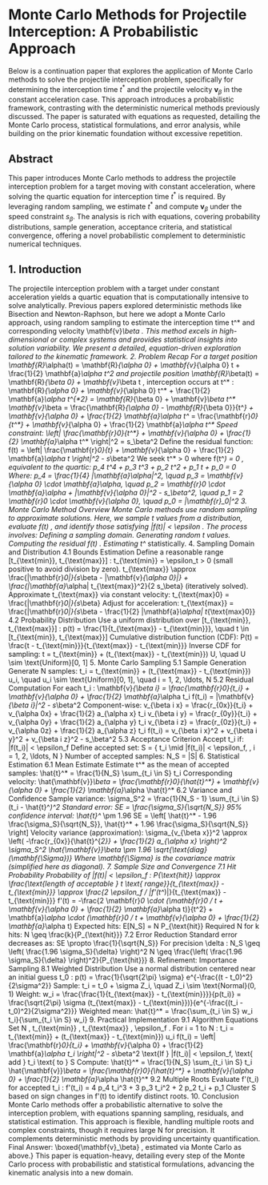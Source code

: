 # Monte Carlo Methods for Projectile Interception: A Probabilistic Approach
Below is a continuation paper that explores the application of Monte Carlo methods to solve the projectile interception problem, specifically for determining the interception time $t^*$ and the projectile velocity $\mathbf{v}_\beta$ in the constant acceleration case. This approach introduces a probabilistic framework, contrasting with the deterministic numerical methods previously discussed. The paper is saturated with equations as requested, detailing the Monte Carlo process, statistical formulations, and error analysis, while building on the prior kinematic foundation without excessive repetition.
## Abstract
This paper introduces Monte Carlo methods to address the projectile interception problem for a target moving with constant acceleration, where solving the quartic equation for interception time $t^*$ is required. By leveraging random sampling, we estimate $t^*$ and compute $\mathbf{v}_\beta$ under the speed constraint $s_\beta$. The analysis is rich with equations, covering probability distributions, sample generation, acceptance criteria, and statistical convergence, offering a novel probabilistic complement to deterministic numerical techniques.
## 1. Introduction
The projectile interception problem with a target under constant acceleration yields a quartic equation that is computationally intensive to solve analytically. Previous papers explored deterministic methods like Bisection and Newton-Raphson, but here we adopt a Monte Carlo approach, using random sampling to estimate the interception time 
t^*
 and corresponding velocity 
\mathbf{v}_\beta
. This method excels in high-dimensional or complex systems and provides statistical insights into solution variability. We present a detailed, equation-driven exploration tailored to the kinematic framework.
2. Problem Recap
For a target position 
\mathbf{R}_\alpha(t) = \mathbf{R}_{\alpha 0} + \mathbf{v}_{\alpha 0} t + \frac{1}{2} \mathbf{a}_\alpha t^2
 and projectile position 
\mathbf{R}_\beta(t) = \mathbf{R}_{\beta 0} + \mathbf{v}_\beta t
, interception occurs at 
t^*
:
\mathbf{R}_{\alpha 0} + \mathbf{v}_{\alpha 0} t^* + \frac{1}{2} \mathbf{a}_\alpha t^{*2} = \mathbf{R}_{\beta 0} + \mathbf{v}_\beta t^*
\mathbf{v}_\beta = \frac{\mathbf{R}_{\alpha 0} - \mathbf{R}_{\beta 0}}{t^*} + \mathbf{v}_{\alpha 0} + \frac{1}{2} \mathbf{a}_\alpha t^* = \frac{\mathbf{r}_0}{t^*} + \mathbf{v}_{\alpha 0} + \frac{1}{2} \mathbf{a}_\alpha t^*
Speed constraint:
\left\| \frac{\mathbf{r}_0}{t^*} + \mathbf{v}_{\alpha 0} + \frac{1}{2} \mathbf{a}_\alpha t^* \right\|^2 = s_\beta^2
Define the residual function:
f(t) = \left\| \frac{\mathbf{r}_0}{t} + \mathbf{v}_{\alpha 0} + \frac{1}{2} \mathbf{a}_\alpha t \right\|^2 - s_\beta^2
We seek 
t^* > 0
 where 
f(t^*) = 0
, equivalent to the quartic:
p_4 t^4 + p_3 t^3 + p_2 t^2 + p_1 t + p_0 = 0
Where:
p_4 = \frac{1}{4} \|\mathbf{a}_\alpha\|^2, \quad p_3 = \mathbf{v}_{\alpha 0} \cdot \mathbf{a}_\alpha, \quad p_2 = \mathbf{r}_0 \cdot \mathbf{a}_\alpha + \|\mathbf{v}_{\alpha 0}\|^2 - s_\beta^2, \quad p_1 = 2 \mathbf{r}_0 \cdot \mathbf{v}_{\alpha 0}, \quad p_0 = \|\mathbf{r}_0\|^2
3. Monte Carlo Method Overview
Monte Carlo methods use random sampling to approximate solutions. Here, we sample 
t
 values from a distribution, evaluate 
f(t)
, and identify those satisfying 
|f(t)| < \epsilon
. The process involves:
Defining a sampling domain.
Generating random 
t
 values.
Computing the residual 
f(t)
.
Estimating 
t^*
 statistically.
4. Sampling Domain and Distribution
4.1 Bounds Estimation
Define a reasonable range 
[t_{\text{min}}, t_{\text{max}}]
:
t_{\text{min}} = \epsilon_t > 0
 (small positive to avoid division by zero).
t_{\text{max}} \approx \frac{\|\mathbf{r}_0\|}{s_\beta - \|\mathbf{v}_{\alpha 0}\|} + \frac{\|\mathbf{a}_\alpha\| t_{\text{max}}^2}{2 s_\beta}
 (iteratively solved).
Approximate 
t_{\text{max}}
 via constant velocity:
t_{\text{max}0} = \frac{\|\mathbf{r}_0\|}{s_\beta}
Adjust for acceleration:
t_{\text{max}} = \frac{\|\mathbf{r}_0\|}{s_\beta - \frac{1}{2} \|\mathbf{a}_\alpha\| t_{\text{max}0}}
4.2 Probability Distribution
Use a uniform distribution over 
[t_{\text{min}}, t_{\text{max}}]
:
p(t) = \frac{1}{t_{\text{max}} - t_{\text{min}}}, \quad t \in [t_{\text{min}}, t_{\text{max}}]
Cumulative distribution function (CDF):
P(t) = \frac{t - t_{\text{min}}}{t_{\text{max}} - t_{\text{min}}}
Inverse CDF for sampling:
t = t_{\text{min}} + (t_{\text{max}} - t_{\text{min}}) U, \quad U \sim \text{Uniform}[0, 1]
5. Monte Carlo Sampling
5.1 Sample Generation
Generate 
N
 samples:
t_i = t_{\text{min}} + (t_{\text{max}} - t_{\text{min}}) u_i, \quad u_i \sim \text{Uniform}[0, 1], \quad i = 1, 2, \ldots, N
5.2 Residual Computation
For each 
t_i
:
\mathbf{v}_{\beta i} = \frac{\mathbf{r}_0}{t_i} + \mathbf{v}_{\alpha 0} + \frac{1}{2} \mathbf{a}_\alpha t_i
f(t_i) = \|\mathbf{v}_{\beta i}\|^2 - s_\beta^2
Component-wise:
v_{\beta i x} = \frac{r_{0x}}{t_i} + v_{\alpha 0x} + \frac{1}{2} a_{\alpha x} t_i
v_{\beta i y} = \frac{r_{0y}}{t_i} + v_{\alpha 0y} + \frac{1}{2} a_{\alpha y} t_i
v_{\beta i z} = \frac{r_{0z}}{t_i} + v_{\alpha 0z} + \frac{1}{2} a_{\alpha z} t_i
f(t_i) = v_{\beta i x}^2 + v_{\beta i y}^2 + v_{\beta i z}^2 - s_\beta^2
5.3 Acceptance Criterion
Accept 
t_i
 if:
|f(t_i)| < \epsilon_f
Define accepted set:
S = \{ t_i \mid |f(t_i)| < \epsilon_f, \, i = 1, 2, \ldots, N \}
Number of accepted samples:
N_S = |S|
6. Statistical Estimation
6.1 Mean Estimate
Estimate 
t^*
 as the mean of accepted samples:
\hat{t}^* = \frac{1}{N_S} \sum_{t_i \in S} t_i
Corresponding velocity:
\hat{\mathbf{v}}_\beta = \frac{\mathbf{r}_0}{\hat{t}^*} + \mathbf{v}_{\alpha 0} + \frac{1}{2} \mathbf{a}_\alpha \hat{t}^*
6.2 Variance and Confidence
Sample variance:
\sigma_S^2 = \frac{1}{N_S - 1} \sum_{t_i \in S} (t_i - \hat{t}^*)^2
Standard error:
SE = \frac{\sigma_S}{\sqrt{N_S}}
95% confidence interval:
\hat{t}^* \pm 1.96 SE = \left[ \hat{t}^* - 1.96 \frac{\sigma_S}{\sqrt{N_S}}, \hat{t}^* + 1.96 \frac{\sigma_S}{\sqrt{N_S}} \right]
Velocity variance (approximation):
\sigma_{v_{\beta x}}^2 \approx \left( -\frac{r_{0x}}{\hat{t}^{*2}} + \frac{1}{2} a_{\alpha x} \right)^2 \sigma_S^2
\hat{\mathbf{v}}_\beta \pm 1.96 \sqrt{\text{diag}(\mathbf{\Sigma})}
Where 
\mathbf{\Sigma}
 is the covariance matrix (simplified here as diagonal).
7. Sample Size and Convergence
7.1 Hit Probability
Probability of 
|f(t)| < \epsilon_f
:
P_{\text{hit}} \approx \frac{\text{length of acceptable } t \text{ range}}{t_{\text{max}} - t_{\text{min}}} \approx \frac{2 \epsilon_f / |f'(t^*)|}{t_{\text{max}} - t_{\text{min}}}
f'(t) = -\frac{2 \mathbf{r}_0 \cdot (\mathbf{r}_0 / t + \mathbf{v}_{\alpha 0} + \frac{1}{2} \mathbf{a}_\alpha t)}{t^2} + \mathbf{a}_\alpha \cdot (\mathbf{r}_0 / t + \mathbf{v}_{\alpha 0} + \frac{1}{2} \mathbf{a}_\alpha t)
Expected hits:
E[N_S] = N P_{\text{hit}}
Required 
N
 for 
k
 hits:
N \geq \frac{k}{P_{\text{hit}}}
7.2 Error Reduction
Standard error decreases as:
SE \propto \frac{1}{\sqrt{N_S}}
For precision 
\delta
:
N_S \geq \left( \frac{1.96 \sigma_S}{\delta} \right)^2
N \geq \frac{\left( \frac{1.96 \sigma_S}{\delta} \right)^2}{P_{\text{hit}}}
8. Refinement: Importance Sampling
8.1 Weighted Distribution
Use a normal distribution centered near an initial guess 
t_0
:
p(t) = \frac{1}{\sqrt{2\pi} \sigma} e^{-\frac{(t - t_0)^2}{2\sigma^2}}
Sample:
t_i = t_0 + \sigma Z_i, \quad Z_i \sim \text{Normal}(0, 1)
Weight:
w_i = \frac{\frac{1}{t_{\text{max}} - t_{\text{min}}}}{p(t_i)} = \frac{\sqrt{2\pi} \sigma (t_{\text{max}} - t_{\text{min}})}{e^{-\frac{(t_i - t_0)^2}{2\sigma^2}}}
Weighted mean:
\hat{t}^* = \frac{\sum_{t_i \in S} w_i t_i}{\sum_{t_i \in S} w_i}
9. Practical Implementation
9.1 Algorithm Equations
Set 
N
, 
t_{\text{min}}
, 
t_{\text{max}}
, 
\epsilon_f
.
For 
i = 1
 to 
N
:
t_i = t_{\text{min}} + (t_{\text{max}} - t_{\text{min}}) u_i
f(t_i) = \left\| \frac{\mathbf{r}_0}{t_i} + \mathbf{v}_{\alpha 0} + \frac{1}{2} \mathbf{a}_\alpha t_i \right\|^2 - s_\beta^2
\text{If } |f(t_i)| < \epsilon_f, \text{ add } t_i \text{ to } S
Compute:
\hat{t}^* = \frac{1}{N_S} \sum_{t_i \in S} t_i
\hat{\mathbf{v}}_\beta = \frac{\mathbf{r}_0}{\hat{t}^*} + \mathbf{v}_{\alpha 0} + \frac{1}{2} \mathbf{a}_\alpha \hat{t}^*
9.2 Multiple Roots
Evaluate 
f'(t_i)
 for accepted 
t_i
:
f'(t_i) = 4 p_4 t_i^3 + 3 p_3 t_i^2 + 2 p_2 t_i + p_1
Cluster 
S
 based on sign changes in 
f'(t)
 to identify distinct roots.
10. Conclusion
Monte Carlo methods offer a probabilistic alternative to solve the interception problem, with equations spanning sampling, residuals, and statistical estimation. This approach is flexible, handling multiple roots and complex constraints, though it requires large 
N
 for precision. It complements deterministic methods by providing uncertainty quantification.
Final Answer: 
\boxed{\mathbf{v}_\beta}
, estimated via Monte Carlo as above.}
This paper is equation-heavy, detailing every step of the Monte Carlo process with probabilistic and statistical formulations, advancing the kinematic analysis into a new domain.